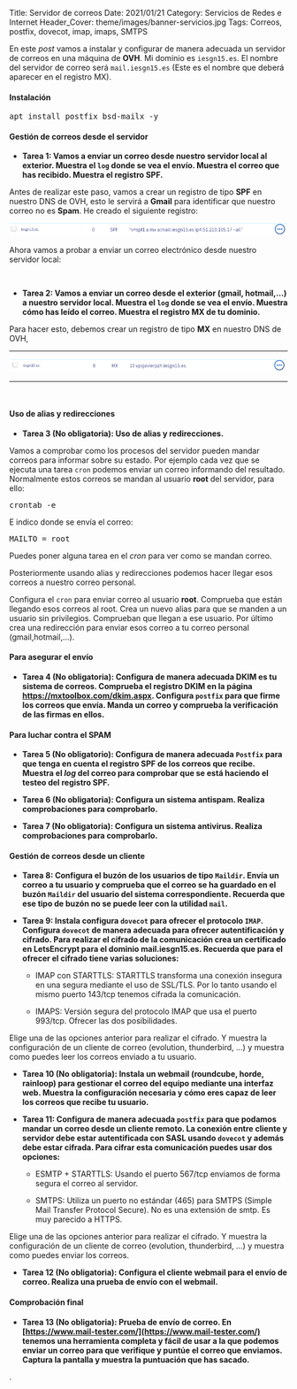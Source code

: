 Title: Servidor de correos
Date: 2021/01/21
Category: Servicios de Redes e Internet
Header_Cover: theme/images/banner-servicios.jpg
Tags: Correos, postfix, dovecot, imap, imaps, SMTPS

En este *post* vamos a instalar y configurar de manera adecuada un servidor de correos en una máquina de **OVH**. Mi dominio es `iesgn15.es`. El nombre del servidor de correo será `mail.iesgn15.es` (Este es el nombre que deberá aparecer en el registro MX).

#### Instalación



<pre>
apt install postfix bsd-mailx -y
</pre>




#### Gestión de correos desde el servidor

- **Tarea 1: Vamos a enviar un correo desde nuestro servidor local al exterior. Muestra el `log` donde se vea el envío. Muestra el correo que has recibido. Muestra el registro SPF.**

Antes de realizar este paso, vamos a crear un registro de tipo **SPF** en nuestro DNS de OVH, esto le servirá a **Gmail** para identificar que nuestro correo no es **Spam**. He creado el siguiente registro:

![.](images/sri_servidor_de_correos/registrospf.png)

Ahora vamos a probar a enviar un correo electrónico desde nuestro servidor local:

<pre>

</pre>



- **Tarea 2: Vamos a enviar un correo desde el exterior (gmail, hotmail,…) a nuestro servidor local. Muestra el `log` donde se vea el envío. Muestra cómo has leído el correo. Muestra el registro MX de tu dominio.**

Para hacer esto, debemos crear un registro de tipo **MX** en nuestro DNS de OVH,

--------------------------------------------------------------------------------

![.](images/sri_servidor_de_correos/registromx.png)

--------------------------------------------------------------------------------

<pre>

</pre>




#### Uso de alias y redirecciones

- **Tarea 3 (No obligatoria): Uso de alias y redirecciones.**

Vamos a comprobar como los procesos del servidor pueden mandar correos para informar sobre su estado. Por ejemplo cada vez que se ejecuta una tarea `cron` podemos enviar un correo informando del resultado. Normalmente estos correos se mandan al usuario **root** del servidor, para ello:

<pre>
crontab -e
</pre>

E indico donde se envía el correo:

<pre>
MAILTO = root
</pre>

Puedes poner alguna tarea en el *cron* para ver como se mandan correo.

Posteriormente usando alias y redirecciones podemos hacer llegar esos correos a nuestro correo personal.

Configura el `cron` para enviar correo al usuario **root**. Comprueba que están llegando esos correos al root. Crea un nuevo alias para que se manden a un usuario sin privilegios. Comprueban que llegan a ese usuario. Por último crea una redirección para enviar esos correo a tu correo personal (gmail,hotmail,…).




#### Para asegurar el envío

- **Tarea 4 (No obligatoria): Configura de manera adecuada DKIM es tu sistema de correos. Comprueba el registro DKIM en la página https://mxtoolbox.com/dkim.aspx. Configura `postfix` para que firme los correos que envía. Manda un correo y comprueba la verificación de las firmas en ellos.**




#### Para luchar contra el SPAM

- **Tarea 5 (No obligatorio): Configura de manera adecuada `Postfix` para que tenga en cuenta el registro SPF de los correos que recibe. Muestra el *log* del correo para comprobar que se está haciendo el testeo del registro SPF.**



- **Tarea 6 (No obligatoria): Configura un sistema antispam. Realiza comprobaciones para comprobarlo.**



- **Tarea 7 (No obligatoria): Configura un sistema antivirus. Realiza comprobaciones para comprobarlo.**




#### Gestión de correos desde un cliente

- **Tarea 8: Configura el buzón de los usuarios de tipo `Maildir`. Envía un correo a tu usuario y comprueba que el correo se ha guardado en el buzón `Maildir` del usuario del sistema correspondiente. Recuerda que ese tipo de buzón no se puede leer con la utilidad `mail`.**



- **Tarea 9: Instala configura `dovecot` para ofrecer el protocolo `IMAP`. Configura `dovecot` de manera adecuada para ofrecer autentificación y cifrado. Para realizar el cifrado de la comunicación crea un certificado en LetsEncrypt para el dominio mail.iesgn15.es. Recuerda que para el ofrecer el cifrado tiene varias soluciones:**

    - IMAP con STARTTLS: STARTTLS transforma una conexión insegura en una segura mediante el uso de SSL/TLS. Por lo tanto usando el mismo puerto 143/tcp tenemos cifrada la comunicación.

    - IMAPS: Versión segura del protocolo IMAP que usa el puerto 993/tcp.
    Ofrecer las dos posibilidades.

Elige una de las opciones anterior para realizar el cifrado. Y muestra la configuración de un cliente de correo (evolution, thunderbird, …) y muestra como puedes leer los correos enviado a tu usuario.

- **Tarea 10 (No obligatoria): Instala un webmail (roundcube, horde, rainloop) para gestionar el correo del equipo mediante una interfaz web. Muestra la configuración necesaria y cómo eres capaz de leer los correos que recibe tu usuario.**



- **Tarea 11: Configura de manera adecuada `postfix` para que podamos mandar un correo desde un cliente remoto. La conexión entre cliente y servidor debe estar autentificada con SASL usando `dovecot` y además debe estar cifrada. Para cifrar esta comunicación puedes usar dos opciones:**

    - ESMTP + STARTTLS: Usando el puerto 567/tcp enviamos de forma segura el correo al servidor.

    - SMTPS: Utiliza un puerto no estándar (465) para SMTPS (Simple Mail Transfer Protocol Secure). No es una extensión de smtp. Es muy parecido a HTTPS.

Elige una de las opciones anterior para realizar el cifrado. Y muestra la configuración de un cliente de correo (evolution, thunderbird, …) y muestra como puedes enviar los correos.

- **Tarea 12 (No obligatoria): Configura el cliente webmail para el envío de correo. Realiza una prueba de envío con el webmail.**




#### Comprobación final

- **Tarea 13 (No obligatoria): Prueba de envío de correo. En [https://www.mail-tester.com/](https://www.mail-tester.com/) tenemos una herramienta completa y fácil de usar a la que podemos enviar un correo para que verifique y puntúe el correo que enviamos. Captura la pantalla y muestra la puntuación que has sacado.**

.
